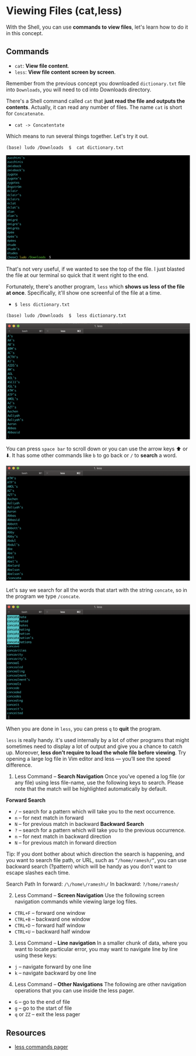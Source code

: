 # Viewing Files (cat,less)

With the Shell, you can use **commands to view files**, let's learn how to do it in this concept.

## Commands
- `cat`: **View file content**.
- `less`: **View file content screen by screen**.

Remember from the previous concept you downloaded `dictionary.txt` file into `Downloads`, you will need to cd into Downloads directory.

There's a Shell command called `cat` that **just read the file and outputs the contents**. Actually, it can read any number of files. The name `cat` is short for `Concatenate`.

- `cat -> Concatentate`

Which means to run several things together. Let's try it out.

```console
(base) ludo /Downloads  $  cat dictionary.txt
```

![shell 9](./images/09_shell.png)

That's not very useful, if we wanted to see the top of the file. I just blasted the file at our terminal so quick that it went right to the end.

Fortunately, there's another program, `less` which **shows us less of the file at once**. Specifically, it'll show one screenful of the file at a time.

- `$ less dictionary.txt`

```console
(base) ludo /Downloads  $  less dictionary.txt
```

![shell 10](./images/10_shell.png)

You can press `space bar` to scroll down or you can use the arrow keys :arrow_up: or :arrow_down:. It has some other commands like `b` to go back or `/` to **search** a word.

![shell 11](./images/11_shell.png)

Let's say we search for all the words that start with the string `concate`, so in the program we type `/concate`.

![shell 12](./images/12_shell.png)

When you are done in `less`, you can press `q` to **quit** the program.

`less` is really handy. it's used internally by a lot of other programs that might sometimes need to display a lot of output and give you a chance to catch up.
Moreover, **less don’t require to load the whole file before viewing**. Try opening a large log file in Vim editor and less — you’ll see the speed difference.

1. Less Command – **Search Navigation**
Once you’ve opened a log file (or any file) using less file-name, use the following keys to search. Please note that the match will be highlighted automatically by default.

**Forward Search**
- `/` – search for a pattern which will take you to the next occurrence.
- `n` – for next match in forward
- `N` – for previous match in backward
**Backward Search**
- `?` – search for a pattern which will take you to the previous occurrence.
- `n` – for next match in backward direction
- `N` – for previous match in forward direction

Tip: If you dont bother about which direction the search is happening, and you want to search file path, or URL, such as `“/home/ramesh/”`, you can use backward search (?pattern) which will be handy as you don’t want to escape slashes each time.

Search Path
In forward: `/\/home\/ramesh\/`
In backward: `?/home/ramesh/`

2. Less Command – **Screen Navigation**
Use the following screen navigation commands while viewing large log files.

- `CTRL+F` – forward one window
- `CTRL+B` – backward one window
- `CTRL+D` – forward half window
- `CTRL+U` – backward half window

3. Less Command – **Line navigation**
In a smaller chunk of data, where you want to locate particular error, you may want to navigate line by line using these keys:

- `j` – navigate forward by one line
- `k` – navigate backward by one line

4. Less Command – **Other Navigations**
The following are other navigation operations that you can use inside the less pager.

- `G` – go to the end of file
- `g` – go to the start of file
- `q` or `ZZ` – exit the less pager

## Resources

- [less commands pager](https://www.thegeekstuff.com/2010/02/unix-less-command-10-tips-for-effective-navigation/)
